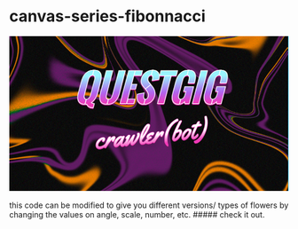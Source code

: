 # canvas-series-fibonnacci
<p align="center">
  <img src="https://github.com/Levi-Chinecherem/QuestGig/blob/main/photos/crawler_logo.PNG" width="1000">
</p>
this code can be modified to give you different versions/ types of flowers by changing the values on
angle, scale, number, etc.
##### check it out.
